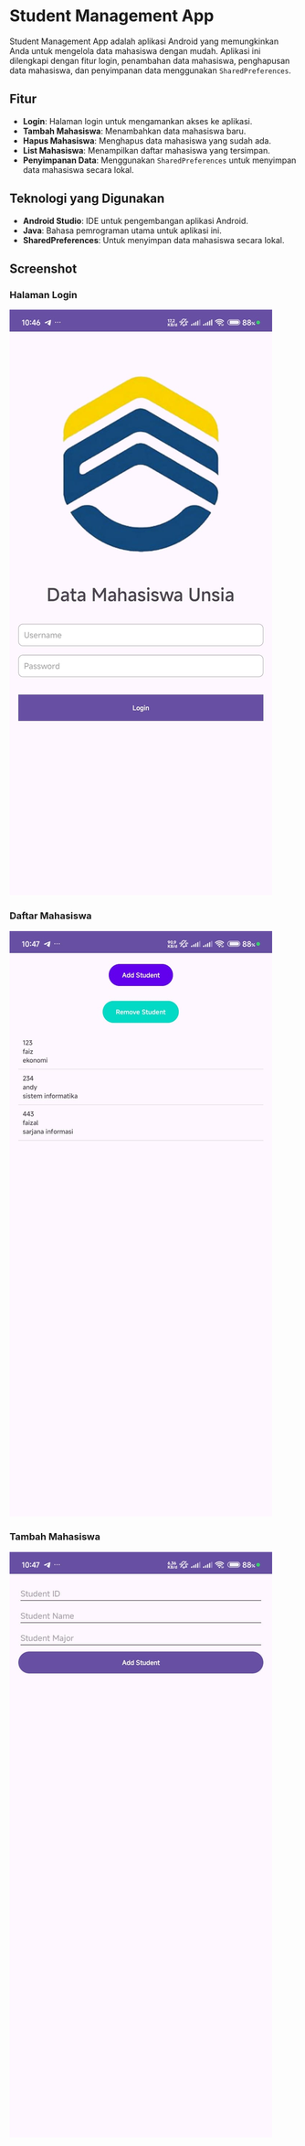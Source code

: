 # Student Management App

Student Management App adalah aplikasi Android yang memungkinkan Anda untuk mengelola data mahasiswa dengan mudah. Aplikasi ini dilengkapi dengan fitur login, penambahan data mahasiswa, penghapusan data mahasiswa, dan penyimpanan data menggunakan `SharedPreferences`.

## Fitur

- **Login**: Halaman login untuk mengamankan akses ke aplikasi.
- **Tambah Mahasiswa**: Menambahkan data mahasiswa baru.
- **Hapus Mahasiswa**: Menghapus data mahasiswa yang sudah ada.
- **List Mahasiswa**: Menampilkan daftar mahasiswa yang tersimpan.
- **Penyimpanan Data**: Menggunakan `SharedPreferences` untuk menyimpan data mahasiswa secara lokal.

## Teknologi yang Digunakan

- **Android Studio**: IDE untuk pengembangan aplikasi Android.
- **Java**: Bahasa pemrograman utama untuk aplikasi ini.
- **SharedPreferences**: Untuk menyimpan data mahasiswa secara lokal.

## Screenshot

### Halaman Login
![Login Page](screenshots/login.jpg)

### Daftar Mahasiswa
![Student List](screenshots/student.jpg)

### Tambah Mahasiswa
![Add Student](screenshots/add_student.jpg)
